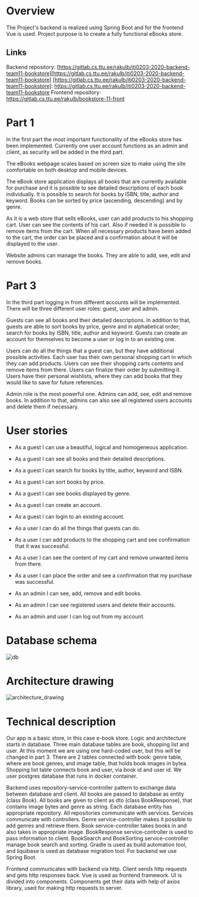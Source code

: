 # Overview
The Project's backend is realized using Spring Boot and for the frontend Vue is used. Project purpose is to create a fully functional eBooks store.

## Links
Backend repository: [https://gitlab.cs.ttu.ee/rakulb/iti0203-2020-backend-team11-bookstore][https://gitlab.cs.ttu.ee/rakulb/iti0203-2020-backend-team11-bookstore]
[https://gitlab.cs.ttu.ee/rakulb/iti0203-2020-backend-team11-bookstore]: https://gitlab.cs.ttu.ee/rakulb/iti0203-2020-backend-team11-bookstore
Frontend repository: https://gitlab.cs.ttu.ee/rakulb/bookstore-11-front


# Part 1
In the first part the most important functionality of the eBooks store has been implemented. Currently one user account functions as an admin and client, as security will be added in the third part. 

The eBooks webpage scales based on screen size to make using the site comfortable on both desktop and mobile devices.

The eBook store application displays all books that are currently available for purchase and it is possible to see detailed descriptions of each book individually. It is possible to search for books by ISBN, title, author and keyword. Books can be sorted by price (ascending, descending) and by genre.

As it is a web store that sells eBooks, user can add products to his shopping cart. User can see the contents of his cart. Also if needed it is possible to remove items from the cart. When all necessary products have been added to the cart, the order can be placed and a confirmation about it will be displayed to the user.

Website admins can manage the books. They are able to add, see, edit and remove books.


# Part 3
In the third part logging in from different accounts will be implemented. There will be three different user roles: guest, user and admin.

Guests can see all books and their detailed descriptions. In addition to that, guests are able to sort books by price, genre and in alphabetical order; search for books by ISBN, title, author and keyword. Guests can create an account for themselves to become a user or log in to an existing one.

Users can do all the things that a guest can, but they have additional possible activities. Each user has their own personal shopping cart in which they can add products. Users can see their shopping carts contents and remove items from there. Users can finalize their order by submitting it. Users have their personal wishlists, where they can add books that they would like to save for future references.

Admin role is the most powerful one. Admins can add, see, edit and remove books. In addition to that, admins can also see all registered users accounts and delete them if necessary.

# User stories
- As a guest I can use a beautiful, logical and homogeneous application.

- As a guest I can see all books and their detailed descriptions.

- As a guest I can search for books by title, author, keyword and ISBN.

- As a guest I can sort books by price.

- As a guest I can see books displayed by genre.

- As a guest I can create an account.

- As a guest I can login to an existing account.
 
- As a user I can do all the things that guests can do. 

- As a user I can add products to the shopping cart and see confirmation that it was successful.

- As a user I can see the content of my cart and remove unwanted items from there.

- As a user I can place the order and see a confirmation that my purchase was successful.

- As an admin I can see, add, remove and edit books.

- As an admin I can see registered users and delete their accounts.

- As an admin and user I can log out from my account.

# Database schema

![db](https://user-images.githubusercontent.com/47223643/95575904-3810bf00-0a38-11eb-8e9e-640b0be20675.png)

# Architecture drawing

![architecture_drawing](https://user-images.githubusercontent.com/47223643/95659238-4dfdad00-0b28-11eb-90f2-e9b216ea3e5e.png)

# Technical description

Our app is a basic store, in this case e-book store. Logic and architecture starts in database. Three main database tables are book, shopping list and user. At this moment we are using one hard-coded user, but this will be changed in part 3. There are 2 tables connected with book: genre table, where are book genres, and image table, that holds book images in bytea. Shopping list table connects book and user, via book id and user id. We user postgres database that runs in docker container.

Backend uses repository-service-controller pattern to exchange data between database and client. All books are passed to database as entity (class Book). All books are given to client as dto (class BookResponse), that contains image bytes and genre as string. Each database entity has appropriate repository. All repositories communicate with services. Services communicate with controllers. Genre service-controller makes it possible to add genres and retrieve them. Book service-controller takes books in and also takes in appropriate image. BookResponse service-controller is used to pass information to client. BookSearch and BookSorting service-controller manage book search and sorting. Gradle is used as build automation tool, and liquibase is used as database migration tool. For backend we use Spring Boot.

Frontend communicates with backend via http. Client sends http requests and gets http responses back. Vue is used as frontend framework. UI is divided into components. Components get their data with help of axios library, used for making http requests to server.

